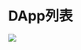 # DApp列表
[![](https://incentive.nebulas.io/assets/images/summary/Neb-DApp-01.jpg)](http://www.cellevo.net:9310/)
